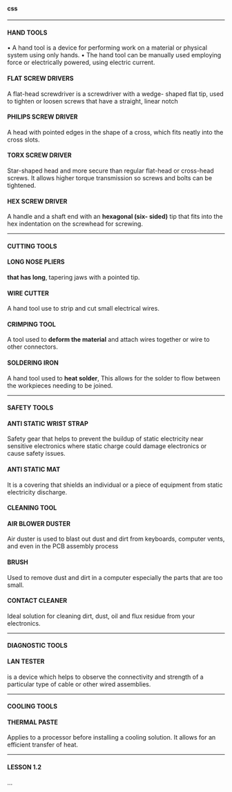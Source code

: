 <link rel="stylesheet"
href="https://actwu.github.io/Web-Dev/mdfutr.css"/>


#### css

___

#### HAND TOOLS
• A hand tool is a device for performing work on a material or physical system using only hands.
• The hand tool can be manually used employing force or electrically powered, using electric current.

#### FLAT SCREW DRIVERS
A flat-head screwdriver is a screwdriver with a wedge- shaped flat tip, used to tighten or loosen screws that have a straight, linear notch

####  PHILIPS SCREW DRIVER
A head with pointed edges in the shape of a cross, which fits neatly into the cross slots.

#### TORX SCREW DRIVER
Star-shaped head and more secure than regular flat-head or cross-head screws. It allows higher torque transmission so screws and bolts can be tightened.

#### HEX SCREW DRIVER
A handle and a shaft end with an **hexagonal (six- sided)** tip that fits into the hex indentation on the screwhead for screwing.

___

#### CUTTING TOOLS

#### LONG NOSE PLIERS
**that has long**, tapering
jaws with a pointed tip.

#### WIRE CUTTER
A hand tool use to strip and cut small electrical wires.

#### CRIMPING TOOL
A tool used to **deform the material** and attach wires together or wire to other connectors.

#### SOLDERING IRON
A hand tool used to **heat solder**, This allows for the solder to flow between the workpieces needing to be joined.

___

#### SAFETY TOOLS

#### ANTI STATIC WRIST STRAP
Safety gear that helps to prevent the buildup of static electricity near sensitive electronics where static charge could damage electronics or cause safety issues.

#### ANTI STATIC MAT
It is a covering that shields an individual or a piece of equipment from static electricity discharge.

#### CLEANING TOOL

#### AIR BLOWER DUSTER
Air duster is used to blast out dust and dirt from keyboards, computer vents, and even in the PCB assembly process

#### BRUSH
Used to remove dust and dirt in a computer especially the parts that are too small.

#### CONTACT CLEANER
Ideal solution for cleaning dirt, dust, oil and flux residue from your electronics.

___

#### DIAGNOSTIC TOOLS

#### LAN TESTER
is a device which helps to observe the connectivity and strength of a particular type of cable or other wired assemblies.

___

#### COOLING TOOLS

#### THERMAL PASTE
Applies to a processor before installing a cooling solution. It allows for an efficient transfer of heat.

___
#### LESSON 1.2

…
